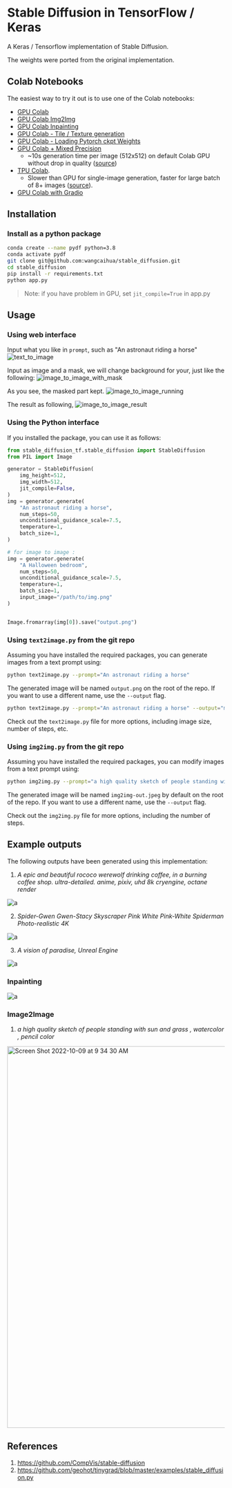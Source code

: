 # Stable Diffusion in TensorFlow / Keras

A Keras / Tensorflow implementation of Stable Diffusion. 

The weights were ported from the original implementation.

## Colab Notebooks

The easiest way to try it out is to use one of the Colab notebooks:


- [GPU Colab](https://colab.research.google.com/drive/1zVTa4mLeM_w44WaFwl7utTaa6JcaH1zK)
- [GPU Colab Img2Img](https://colab.research.google.com/drive/1gol0M611zXP6Zpggfri-fG8JDdpMEpsI?usp=sharing)
- [GPU Colab Inpainting](https://colab.research.google.com/drive/1Bf-bNmAdtQhPcYNyC-guu0uTu9MYYfLu)
- [GPU Colab - Tile / Texture generation](https://colab.research.google.com/drive/1xCxsNvQMEywzlqbjH4tGfEyXamSAeFbn?usp=sharing)
- [GPU Colab - Loading Pytorch ckpt Weights](https://colab.research.google.com/drive/1wUdqxji-jxkThYf0OVW3F-0VVpTFdjMa?usp=sharing)
- [GPU Colab + Mixed Precision](https://colab.research.google.com/drive/15mQgITh3e9HQMNys0zR8JN4R2vp06d-N)
  - ~10s generation time per image (512x512) on default Colab GPU without drop in quality
    ([source](https://twitter.com/fchollet/status/1571954014845308928))
- [TPU Colab](https://colab.research.google.com/drive/17zQOm_2Iu6pcP8otT-v6rx0D-pKgfaLm).
  - Slower than GPU for single-image generation, faster for large batch of 8+ images
    ([source](https://twitter.com/fchollet/status/1572004717362028546)).
- [GPU Colab with Gradio](https://colab.research.google.com/drive/1ANTUur1MF9DKNd5-BTWhbWa7xUBfCWyI)



## Installation

### Install as a python package

```bash
conda create --name pydf python=3.8
conda activate pydf 
git clone git@github.com:wangcaihua/stable_diffusion.git
cd stable_diffusion
pip install -r requirements.txt
python app.py
```
> Note: if you have problem in GPU, set `jit_compile=True` in app.py

## Usage
### Using web interface

Input what you like in `prompt`, such as "An astronaut riding a horse"
![text_to_image](https://github.com/wangcaihua/stable_diffusion/blob/master/assets/imgs/text_to_image.png?raw=true)

Input as image and a mask, we will change background for your, just like the following:
![image_to_image_with_mask](https://github.com/wangcaihua/stable_diffusion/blob/master/assets/imgs/image_to_image_with_mask.png)

As you see, the masked part kept.
![image_to_image_running](https://github.com/wangcaihua/stable_diffusion/blob/master/assets/imgs/image_to_image_running.png)

The result as following,
![image_to_image_result](https://github.com/wangcaihua/stable_diffusion/blob/master/assets/imgs/image_to_image_result.png)

### Using the Python interface

If you installed the package, you can use it as follows:

```python
from stable_diffusion_tf.stable_diffusion import StableDiffusion
from PIL import Image

generator = StableDiffusion(
    img_height=512,
    img_width=512,
    jit_compile=False,
)
img = generator.generate(
    "An astronaut riding a horse",
    num_steps=50,
    unconditional_guidance_scale=7.5,
    temperature=1,
    batch_size=1,
)

# for image to image :
img = generator.generate(
    "A Halloween bedroom",
    num_steps=50,
    unconditional_guidance_scale=7.5,
    temperature=1,
    batch_size=1,
    input_image="/path/to/img.png"
)


Image.fromarray(img[0]).save("output.png")
```

### Using `text2image.py` from the git repo

Assuming you have installed the required packages, 
you can generate images from a text prompt using:

```bash
python text2image.py --prompt="An astronaut riding a horse"
```

The generated image will be named `output.png` on the root of the repo.
If you want to use a different name, use the `--output` flag.

```bash
python text2image.py --prompt="An astronaut riding a horse" --output="my_image.png"
```

Check out the `text2image.py` file for more options, including image size, number of steps, etc.  
### Using `img2img.py` from the git repo

Assuming you have installed the required packages, 
you can modify images from a text prompt using:

```bash
python img2img.py --prompt="a high quality sketch of people standing with sun and grass , watercolor , pencil color" --input="img.jpeg"
```

The generated image will be named `img2img-out.jpeg` by default on the root of the repo.
If you want to use a different name, use the `--output` flag.  

Check out the `img2img.py` file for more options, including the number of steps.

## Example outputs 

The following outputs have been generated using this implementation:

1) *A epic and beautiful rococo werewolf drinking coffee, in a burning coffee shop. ultra-detailed. anime, pixiv, uhd 8k cryengine, octane render*

![a](https://user-images.githubusercontent.com/1890549/190841598-3d0b9bd1-d679-4c8d-bd5e-b1e24397b5c8.png)


2) *Spider-Gwen Gwen-Stacy Skyscraper Pink White Pink-White Spiderman Photo-realistic 4K*

![a](https://user-images.githubusercontent.com/1890549/190841999-689c9c38-ece4-46a0-ad85-f459ec64c5b8.png)


3) *A vision of paradise, Unreal Engine*

![a](https://user-images.githubusercontent.com/1890549/190841886-239406ea-72cb-4570-8f4c-fcd074a7ad7f.png)

### Inpainting

![a](https://user-images.githubusercontent.com/44222184/194685370-e87970f7-dbf5-4d6d-a9d1-31594cdf751a.png)

### Image2Image

1) *a high quality sketch of people standing with sun and grass , watercolor , pencil color*
<img width="884" alt="Screen Shot 2022-10-09 at 9 34 30 AM" src="https://user-images.githubusercontent.com/1890549/194768637-f586772d-aef5-4d64-8dd5-f7f4962924e1.png">



## References

1) https://github.com/CompVis/stable-diffusion
2) https://github.com/geohot/tinygrad/blob/master/examples/stable_diffusion.py
